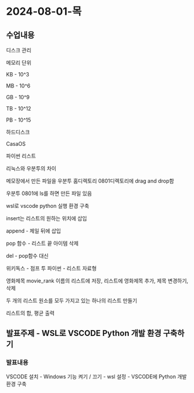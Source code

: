 # 2024-08-01-목

## 수업내용

디스크 관리

메모리 단위

KB - 10^3

MB - 10^6

GB - 10^9

TB - 10^12

PB - 10^15

하드디스크

CasaOS

파이썬 리스트

리눅스와 우분투의 차이

메모장에서 만든 파일을 우분투 홈디렉토리 0801디렉토리에 drag and drop함

우분투 0801에 ls를 하면 만든 파일 있음

wsl로 vscode python 실행 환경 구축

insert는 리스트의 원하는 위치에 삽입

append - 제일 뒤에 삽입

pop 함수 - 리스트 끝 아이템 삭제

del - pop함수 대신

위키독스 - 점프 투 파이썬 - 리스트 자료형

영화제목 movie_rank 이름의 리스트에 저장, 리스트에 영화제목 추가, 제목 변경하기, 삭제

두 개의 리스트 원소를 모두 가지고 있는 하나의 리스트 만들기

리스트의 합, 평균 출력

## 발표주제 - WSL로 VSCODE Python 개발 환경 구축하기

### 발표내용

VSCODE 설치 - Windows 기능 켜기 / 끄기 - wsl 설정 - VSCODE에 Python 개발 환경 구축
